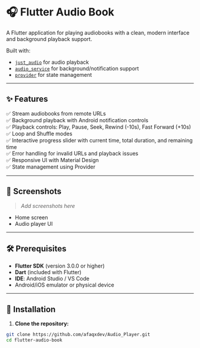 # 🎧 Flutter Audio Book

A Flutter application for playing audiobooks with a clean, modern interface and background playback support.

Built with:

- [`just_audio`](https://pub.dev/packages/just_audio) for audio playback  
- [`audio_service`](https://pub.dev/packages/audio_service) for background/notification support  
- [`provider`](https://pub.dev/packages/provider) for state management

---

## ✨ Features

✅ Stream audiobooks from remote URLs  
✅ Background playback with Android notification controls  
✅ Playback controls: Play, Pause, Seek, Rewind (-10s), Fast Forward (+10s)  
✅ Loop and Shuffle modes  
✅ Interactive progress slider with current time, total duration, and remaining time  
✅ Error handling for invalid URLs and playback issues  
✅ Responsive UI with Material Design  
✅ State management using Provider  

---

## 📸 Screenshots

> _Add screenshots here_  
- Home screen  
- Audio player UI  

---

## 🛠 Prerequisites

- **Flutter SDK** (version 3.0.0 or higher)  
- **Dart** (included with Flutter)  
- **IDE**: Android Studio / VS Code  
- Android/iOS emulator or physical device  

---

## 🚀 Installation

1. **Clone the repository:**
```bash
git clone https://github.com/afaqxdev/Audio_Player.git
cd flutter-audio-book
